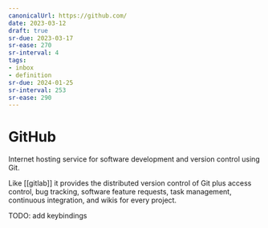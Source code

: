 ```yaml
---
canonicalUrl: https://github.com/
date: 2023-03-12
draft: true
sr-due: 2023-03-17
sr-ease: 270
sr-interval: 4
tags:
- inbox
- definition
sr-due: 2024-01-25
sr-interval: 253
sr-ease: 290
---
```


# GitHub

Internet hosting service for software development and version control using Git.

Like [[gitlab]] it provides the distributed version control of Git
plus access control, bug tracking, software feature requests, task management,
continuous integration, and wikis for every project.

TODO: add keybindings